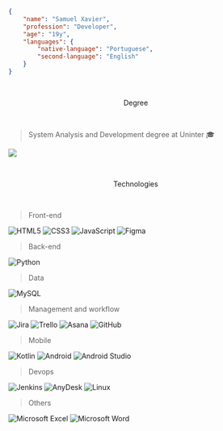 ```json
{
    "name": "Samuel Xavier",
    "profession": "Developer",
    "age": "19y",
    "languages": {
        "native-language": "Portuguese",
        "second-language": "English"
    }
}
```

<br>
<p align="center">Degree</p>
<br>

> System Analysis and Development degree at Uninter :mortar_board:

![](https://geps.dev/progress/15)

<br>
<p align="center">Technologies</p>
<br>

> Front-end

![HTML5](https://img.shields.io/badge/html5-%23E34F26.svg?style=for-the-badge&logo=html5&logoColor=white)
![CSS3](https://img.shields.io/badge/css3-%231572B6.svg?style=for-the-badge&logo=css3&logoColor=white)
![JavaScript](https://img.shields.io/badge/javascript-%23323330.svg?style=for-the-badge&logo=javascript&logoColor=%23F7DF1E)
![Figma](https://img.shields.io/static/v1?style=for-the-badge&message=Figma&color=F24E1E&logo=Figma&logoColor=FFFFFF&label=)

> Back-end

![Python](https://img.shields.io/badge/python-3670A0?style=for-the-badge&logo=python&logoColor=ffdd54)

> Data

![MySQL](https://img.shields.io/badge/mysql-%2300f.svg?style=for-the-badge&logo=mysql&logoColor=white)

> Management and workflow

![Jira](https://img.shields.io/badge/jira-%230A0FFF.svg?style=for-the-badge&logo=jira&logoColor=white)
![Trello](https://img.shields.io/badge/Trello-%23026AA7.svg?style=for-the-badge&logo=Trello&logoColor=white)
![Asana](https://img.shields.io/static/v1?style=for-the-badge&message=Asana&color=273347&logo=Asana&logoColor=FFFFFF&label=)
![GitHub](https://img.shields.io/badge/github-%23121011.svg?style=for-the-badge&logo=github&logoColor=white)

> Mobile

![Kotlin](https://img.shields.io/badge/kotlin-%237F52FF.svg?style=for-the-badge&logo=kotlin&logoColor=white)
![Android](https://img.shields.io/badge/Android-3DDC84?style=for-the-badge&logo=android&logoColor=white)
![Android Studio](https://img.shields.io/static/v1?style=for-the-badge&message=Android+Studio&color=222222&logo=Android+Studio&logoColor=3DDC84&label=)

> Devops

![Jenkins](https://img.shields.io/badge/jenkins-%232C5263.svg?style=for-the-badge&logo=jenkins&logoColor=white)
![AnyDesk](https://img.shields.io/static/v1?style=for-the-badge&message=AnyDesk&color=EF443B&logo=AnyDesk&logoColor=FFFFFF&label=)
![Linux](https://img.shields.io/badge/Linux-FCC624?style=for-the-badge&logo=linux&logoColor=black)

> Others

![Microsoft Excel](https://img.shields.io/badge/Microsoft_Excel-217346?style=for-the-badge&logo=microsoft-excel&logoColor=white)
![Microsoft Word](https://img.shields.io/badge/Microsoft_Word-2B579A?style=for-the-badge&logo=microsoft-word&logoColor=white)
